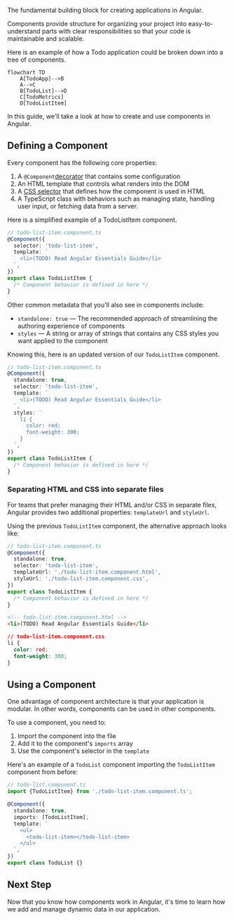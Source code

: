 <docs-decorative-header title="Components" imgSrc="assets/images/components.svg"> <!-- markdownlint-disable-line -->
The fundamental building block for creating applications in Angular.
</docs-decorative-header>

Components provide structure for organizing your project into easy-to-understand parts with clear responsibilities so that your code is maintainable and scalable.

Here is an example of how a Todo application could be broken down into a tree of components.

```mermaid
flowchart TD
    A[TodoApp]-->B
    A-->C
    B[TodoList]-->D
    C[TodoMetrics]
    D[TodoListItem]
```

In this guide, we'll take a look at how to create and use components in Angular.

## Defining a Component

Every component has the following core properties:

1. A `@Component`[decorator](https://www.typescriptlang.org/docs/handbook/decorators.html) that contains some configuration
2. An HTML template that controls what renders into the DOM
3. A [CSS selector](https://developer.mozilla.org/en-US/docs/Learn/CSS/Building_blocks/Selectors) that defines how the component is used in HTML
4. A TypeScript class with behaviors such as managing state, handling user input, or fetching data from a server.

Here is a simplified example of a TodoListItem component.

```ts
// todo-list-item.component.ts
@Component({
  selector: 'todo-list-item',
  template: `
    <li>(TODO) Read Angular Essentials Guide</li>
  `,
})
export class TodoListItem {
  /* Component behavior is defined in here */
}
```

Other common metadata that you'll also see in components include:

- `standalone: true` — The recommended approach of streamlining the authoring experience of components
- `styles` — A string or array of strings that contains any CSS styles you want applied to the component

Knowing this, here is an updated version of our `TodoListItem` component.

```ts
// todo-list-item.component.ts
@Component({
  standalone: true,
  selector: 'todo-list-item',
  template: `
    <li>(TODO) Read Angular Essentials Guide</li>
  `,
  styles: `
    li {
      color: red;
      font-weight: 300;
    }
  `,
})
export class TodoListItem {
  /* Component behavior is defined in here */
}
```

### Separating HTML and CSS into separate files

For teams that prefer managing their HTML and/or CSS in separate files, Angular provides two additional properties: `templateUrl` and `styleUrl`.

Using the previous `TodoListItem` component, the alternative approach looks like:

```ts
// todo-list-item.component.ts
@Component({
  standalone: true,
  selector: 'todo-list-item',
  templateUrl: './todo-list-item.component.html',
  styleUrl: './todo-list-item.component.css',
})
export class TodoListItem {
  /* Component behavior is defined in here */
}
```

```html
<!-- todo-list-item.component.html -->
<li>(TODO) Read Angular Essentials Guide</li>
```

```css
// todo-list-item.component.css
li {
  color: red;
  font-weight: 300;
}
```

## Using a Component

One advantage of component architecture is that your application is modular. In other words, components can be used in other components.

To use a component, you need to:

1. Import the component into the file
2. Add it to the component's `imports` array
3. Use the component's selector in the `template`

Here's an example of a `TodoList` component importing the `TodoListItem` component from before:

```ts
// todo-list.component.ts
import {TodoListItem} from './todo-list-item.component.ts';

@Component({
  standalone: true,
  imports: [TodoListItem],
  template: `
    <ul>
      <todo-list-item></todo-list-item>
    </ul>
  `,
})
export class TodoList {}
```

## Next Step

Now that you know how components work in Angular, it's time to learn how we add and manage dynamic data in our application.

<docs-pill-row>
  <docs-pill title="Managing Dynamic Data" href="essentials/managing-dynamic-data" />
</docs-pill-row>
